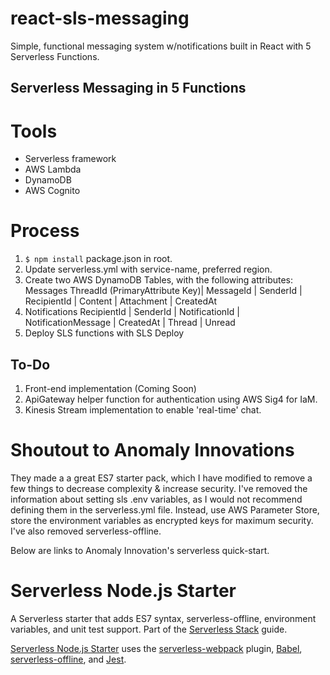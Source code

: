 # react-sls-messaging
Simple, functional messaging system w/notifications built in React with 5 Serverless Functions.

## Serverless Messaging in 5 Functions

# Tools
- Serverless framework
- AWS Lambda
- DynamoDB
- AWS Cognito

# Process

1. `$ npm install` package.json in root.
2. Update serverless.yml with service-name, preferred region.
3. Create two AWS DynamoDB Tables, with the following attributes:
Messages
ThreadId (PrimaryAttribute Key)| MessageId | SenderId | RecipientId | Content | Attachment | CreatedAt
4. Notifications
RecipientId | SenderId | NotificationId | NotificationMessage | CreatedAt | Thread | Unread
5. Deploy SLS functions with SLS Deploy

## To-Do

1. Front-end implementation (Coming Soon)
2. ApiGateway helper function for authentication using AWS Sig4 for IaM.
3. Kinesis Stream implementation to enable 'real-time' chat.


# Shoutout to Anomaly Innovations
They made a a great ES7 starter pack, which I have modified to remove a few things to decrease complexity & increase security. I've removed the information about setting sls .env variables, as I would not recommend defining them in the serverless.yml file. Instead, use AWS Parameter Store, store the environment variables as encrypted keys for maximum security. I've also removed serverless-offline.

Below are links to Anomaly Innovation's serverless quick-start.

# Serverless Node.js Starter

A Serverless starter that adds ES7 syntax, serverless-offline, environment variables, and unit test support. Part of the [Serverless Stack](http://serverless-stack.com) guide.

[Serverless Node.js Starter](https://github.com/AnomalyInnovations/serverless-nodejs-starter) uses the [serverless-webpack](https://github.com/serverless-heaven/serverless-webpack) plugin, [Babel](https://babeljs.io), [serverless-offline](https://github.com/dherault/serverless-offline), and [Jest](https://facebook.github.io/jest/).